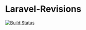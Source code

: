 # Laravel-Revisions
[![Build Status](https://travis-ci.org/KodoGroup/Laravel-Revisions.svg?branch=master)](https://travis-ci.org/KodoGroup/Laravel-Revisions)
